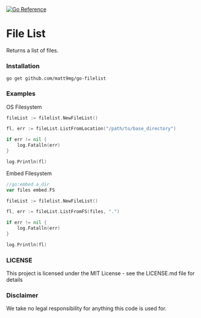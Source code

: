 [![Go Reference](https://pkg.go.dev/badge/github.com/matt9mg/go-filelist.svg)](https://pkg.go.dev/github.com/matt9mg/go-filelist)

# File List
Returns a list of files.

### Installation
```
go get github.com/matt9mg/go-filelist
```

### Examples
OS Filesystem

```go
fileList := filelist.NewFileList()

fl, err := fileList.ListFromLocation("/path/to/base_directory")

if err != nil {
    log.Fatalln(err)
}

log.Println(fl)
```

Embed Filesystem

```go
//go:embed a_dir
var files embed.FS

fileList := filelist.NewFileList()

fl, err := fileList.ListFromFS(files, ".")

if err != nil {
    log.Fatalln(err)
}

log.Println(fl)
```

### LICENSE

This project is licensed under the MIT License - see the LICENSE.md file for details

### Disclaimer

We take no legal responsibility for anything this code is used for.